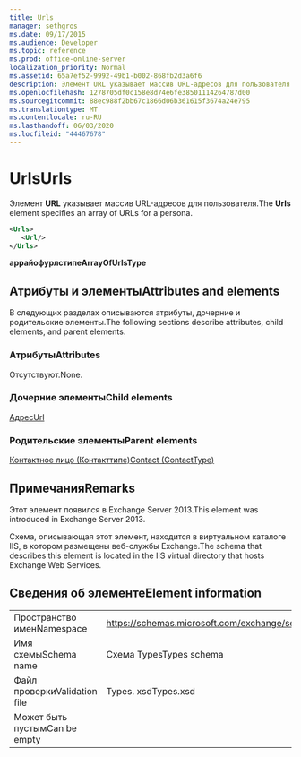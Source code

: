 ```yaml
---
title: Urls
manager: sethgros
ms.date: 09/17/2015
ms.audience: Developer
ms.topic: reference
ms.prod: office-online-server
localization_priority: Normal
ms.assetid: 65a7ef52-9992-49b1-b002-868fb2d3a6f6
description: Элемент URL указывает массив URL-адресов для пользователя.
ms.openlocfilehash: 1278705df0c158e8d74e6fe38501114264787d00
ms.sourcegitcommit: 88ec988f2bb67c1866d06b361615f3674a24e795
ms.translationtype: MT
ms.contentlocale: ru-RU
ms.lasthandoff: 06/03/2020
ms.locfileid: "44467678"
---
```

# <a name="urls"></a><span data-ttu-id="dc6e9-103">Urls</span><span class="sxs-lookup"><span data-stu-id="dc6e9-103">Urls</span></span>

<span data-ttu-id="dc6e9-104">Элемент **URL** указывает массив URL-адресов для пользователя.</span><span class="sxs-lookup"><span data-stu-id="dc6e9-104">The **Urls** element specifies an array of URLs for a persona.</span></span> 
  
```XML
<Urls>
   <Url/>
</Urls>
```

 <span data-ttu-id="dc6e9-105">**аррайофурлстипе**</span><span class="sxs-lookup"><span data-stu-id="dc6e9-105">**ArrayOfUrlsType**</span></span>
## <a name="attributes-and-elements"></a><span data-ttu-id="dc6e9-106">Атрибуты и элементы</span><span class="sxs-lookup"><span data-stu-id="dc6e9-106">Attributes and elements</span></span>

<span data-ttu-id="dc6e9-107">В следующих разделах описываются атрибуты, дочерние и родительские элементы.</span><span class="sxs-lookup"><span data-stu-id="dc6e9-107">The following sections describe attributes, child elements, and parent elements.</span></span>
  
### <a name="attributes"></a><span data-ttu-id="dc6e9-108">Атрибуты</span><span class="sxs-lookup"><span data-stu-id="dc6e9-108">Attributes</span></span>

<span data-ttu-id="dc6e9-109">Отсутствуют.</span><span class="sxs-lookup"><span data-stu-id="dc6e9-109">None.</span></span>
  
### <a name="child-elements"></a><span data-ttu-id="dc6e9-110">Дочерние элементы</span><span class="sxs-lookup"><span data-stu-id="dc6e9-110">Child elements</span></span>

[<span data-ttu-id="dc6e9-111">Адрес</span><span class="sxs-lookup"><span data-stu-id="dc6e9-111">Url </span></span>](url-ex15websvcsotherref.md)
  
### <a name="parent-elements"></a><span data-ttu-id="dc6e9-112">Родительские элементы</span><span class="sxs-lookup"><span data-stu-id="dc6e9-112">Parent elements</span></span>

[<span data-ttu-id="dc6e9-113">Контактное лицо (Контакттипе)</span><span class="sxs-lookup"><span data-stu-id="dc6e9-113">Contact (ContactType)</span></span>](contact-contacttype.md)
  
## <a name="remarks"></a><span data-ttu-id="dc6e9-114">Примечания</span><span class="sxs-lookup"><span data-stu-id="dc6e9-114">Remarks</span></span>

<span data-ttu-id="dc6e9-115">Этот элемент появился в Exchange Server 2013.</span><span class="sxs-lookup"><span data-stu-id="dc6e9-115">This element was introduced in Exchange Server 2013.</span></span>
  
<span data-ttu-id="dc6e9-116">Схема, описывающая этот элемент, находится в виртуальном каталоге IIS, в котором размещены веб-службы Exchange.</span><span class="sxs-lookup"><span data-stu-id="dc6e9-116">The schema that describes this element is located in the IIS virtual directory that hosts Exchange Web Services.</span></span>
  
## <a name="element-information"></a><span data-ttu-id="dc6e9-117">Сведения об элементе</span><span class="sxs-lookup"><span data-stu-id="dc6e9-117">Element information</span></span>

|||
|:-----|:-----|
|<span data-ttu-id="dc6e9-118">Пространство имен</span><span class="sxs-lookup"><span data-stu-id="dc6e9-118">Namespace</span></span>  <br/> |https://schemas.microsoft.com/exchange/services/2006/types  <br/> |
|<span data-ttu-id="dc6e9-119">Имя схемы</span><span class="sxs-lookup"><span data-stu-id="dc6e9-119">Schema name</span></span>  <br/> |<span data-ttu-id="dc6e9-120">Схема Types</span><span class="sxs-lookup"><span data-stu-id="dc6e9-120">Types schema</span></span>  <br/> |
|<span data-ttu-id="dc6e9-121">Файл проверки</span><span class="sxs-lookup"><span data-stu-id="dc6e9-121">Validation file</span></span>  <br/> |<span data-ttu-id="dc6e9-122">Types. xsd</span><span class="sxs-lookup"><span data-stu-id="dc6e9-122">Types.xsd</span></span>  <br/> |
|<span data-ttu-id="dc6e9-123">Может быть пустым</span><span class="sxs-lookup"><span data-stu-id="dc6e9-123">Can be empty</span></span>  <br/> ||
   


